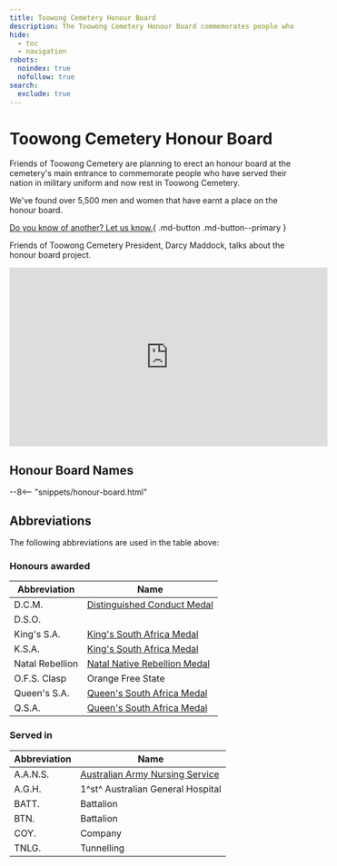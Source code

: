 ```yaml
---
title: Toowong Cemetery Honour Board 
description: The Toowong Cemetery Honour Board commemorates people who have served in military uniform 
hide:
  - toc
  - navigation
robots: 
  noindex: true
  nofollow: true
search:
  exclude: true
---
```


# Toowong Cemetery Honour Board

Friends of Toowong Cemetery are planning to erect an honour board at the cemetery's main entrance to commemorate people who have served their nation in military uniform and now rest in Toowong Cemetery. 

We've found over 5,500 men and women that have earnt a place on the honour board. 

[Do you know of another? Let us know.](../contact.md){ .md-button .md-button--primary }

Friends of Toowong Cemetery President, Darcy Maddock, talks about the honour board project. 

<!--
<div class="video-wrapper">
  <iframe width="560" height="315" src="https://www.youtube.com/embed/mVfixEzUpwk" title="YouTube video player" frameborder="0" allow="accelerometer; clipboard-write; encrypted-media; gyroscope; picture-in-picture" allowfullscreen></iframe>
</div> 
-->

<iframe width="560" height="315" src="https://www.youtube.com/embed/mVfixEzUpwk?start=7" title="YouTube video player" frameborder="0" allow="accelerometer; autoplay; clipboard-write; encrypted-media; gyroscope; picture-in-picture" allowfullscreen></iframe>

## Honour Board Names


--8<-- "snippets/honour-board.html"

## Abbreviations

The following abbreviations are used in the table above: 

### Honours awarded

| Abbreviation    | Name |
| -----------     | ----------- |
| D.C.M.          | [Distinguished Conduct Medal](https://en.wikipedia.org/wiki/Distinguished_Conduct_Medal) |
| D.S.O.          | |
| King's S.A.     | [King's South Africa Medal](https://en.wikipedia.org/wiki/King%27s_South_Africa_Medal) |
| K.S.A.          | [King's South Africa Medal](https://en.wikipedia.org/wiki/King%27s_South_Africa_Medal) |
| Natal Rebellion | [Natal Native Rebellion Medal](https://en.wikipedia.org/wiki/Natal_Native_Rebellion_Medal) |
| O.F.S. Clasp    | Orange Free State |
| Queen's S.A.    | [Queen's South Africa Medal](https://en.wikipedia.org/wiki/Queen%27s_South_Africa_Medal) |
| Q.S.A.          | [Queen's South Africa Medal](https://en.wikipedia.org/wiki/Queen%27s_South_Africa_Medal) |

### Served in 

| Abbreviation | Name  |
| -----------  | ----------- |
| A.A.N.S.     | [Australian Army Nursing Service](https://en.wikipedia.org/wiki/Australian_Army_Nursing_Service) |
| A.G.H.       | 1^st^ Australian General Hospital     |
| BATT.        | Battalion     |
| BTN.         | Battalion     |
| COY.         | Company |
| TNLG.        | Tunnelling |


<!--

## Download the data

The [Moved Paddington Cemetery Headstones](moved-paddington-headstones.md) by [Friends of Toowong Cemetery Association Inc.](../index.md), is licensed under [CC BY 4.0](https://creativecommons.org/licenses/by/4.0/). You must provide attribution if you reuse this work.

Download the Moved Paddington Cemetery Headstones as a <a href="../../assets/data/moved-paddington-cemetery-headstones.csv" download>Comma Separated Value file</a> (.csv) 

!!! warning "Excel interprets some grave locations as dates"

    If you open the .csv file using Microsoft Excel, be aware that it changes some grave locations into dates. [This behaviour cannot be prevented](https://support.microsoft.com/en-us/office/stop-automatically-changing-numbers-to-dates-452bd2db-cc96-47d1-81e4-72cec11c4ed8?ns=excel&version=90&ui=en-us&rs=en-us&ad=us). We suggest you consider using another tool.

-->
